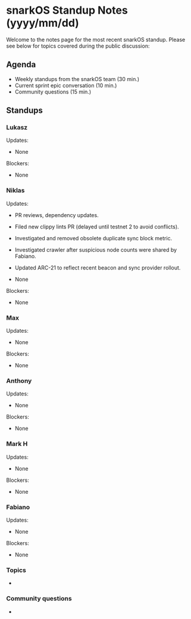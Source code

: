 # snarkOS Standup Notes (yyyy/mm/dd)

Welcome to the notes page for the most recent snarkOS standup. Please see below for topics covered during the public discussion:

## Agenda

* Weekly standups from the snarkOS team (30 min.)
* Current sprint epic conversation (10 min.)
* Community questions (15 min.)

## Standups

### Lukasz

Updates:

* None

Blockers:

* None

### Niklas

Updates:

* PR reviews, dependency updates.
* Filed new clippy lints PR (delayed until testnet 2 to avoid conflicts).
* Investigated and removed obsolete duplicate sync block metric.
* Investigated crawler after suspicious node counts were shared by Fabiano. 
* Updated ARC-21 to reflect recent beacon and sync provider rollout. 

* None

Blockers:

* None

### Max

Updates:

* None

Blockers:

* None

### Anthony

Updates:

* None

Blockers:

* None

### Mark H

Updates:

* None

Blockers:

* None

### Fabiano

Updates:

* None

Blockers:

* None

### Topics

*

### Community questions

*
